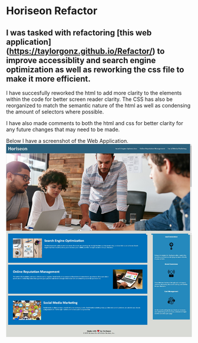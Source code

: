# Horiseon Refactor

## I was tasked with refactoring **[this web application]**(https://taylorgonz.github.io/Refactor/) to improve accessiblity and search engine optimization as well as reworking the css file to make it more efficient.

I have succesfully reworked the html to add more clarity to the elements within the code for better screen reader clarity. The CSS has also be reorganized to match the semantic nature
of the html as well as condensing the amount of selectors where possible. 

I have also made comments to both the html and css for better clarity for any future changes that may need to be made.

Below I have a screenshot of the Web Application.
![alt text](Develop/images/Horiseon.png)

